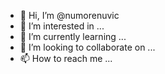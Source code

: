 - 👋 Hi, I’m @numorenuvic
- 👀 I’m interested in ...
- 🌱 I’m currently learning ...
- 💞️ I’m looking to collaborate on ...
- 📫 How to reach me ...

<!---
numorenuvic/numorenuvic is a ✨ special ✨ repository because its `README.md` (this file) appears on your GitHub profile.
You can click the Preview link to take a look at your changes.
--->
